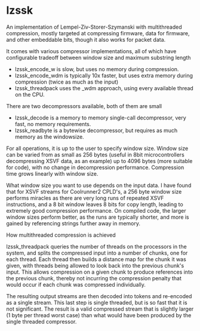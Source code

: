 # lzssk
An implementation of Lempel-Ziv-Storer-Szymanski with multithreaded compression,
mostly targeted at compressing firmware, data for firmware, and other embeddable bits,
though it also works for packet data.

It comes with various compressor implementations, all of which have configurable tradeoff
between window size and maximum substring length

- lzssk_encode_w is slow, but uses no memory during compression.
- lzssk_encode_wdm is typically 10x faster, but uses extra memory during compression (twice as much as the input)
- lzssk_threadpack uses the _wdm approach, using every available thread on the CPU.

There are two decompressors available, both of them are small

- lzssk_decode is a memory to memory single-call decompressor, very fast, no memory requirements.
- lzssk_readbyte is a bytewise decompressor, but requires as much memory as the windowsize.

For all operations, it is up to the user to specify window size. Window size can be varied
from as small as 256 bytes (useful in 8bit microcontrollers decompressing XSVF data, as an
example) up to 4096 bytes (more suitable for code), with no change in decompression performance.
Compression time grows linearly with window size.

What window size you want to use depends on the input data. I have found that for XSVF streams
for Coolrunner2 CPLD's, a 256 byte window size performs miracles as there are very long runs of
repeated XSVF instructions, and a 8 bit window leaves 8 bits for copy length, leading to
extremely good compression performance. On compiled code, the larger window sizes perform better,
as the runs are typically shorter, and more is gained by referencing strings further away in
memory.


How multithreaded compression is achieved

lzssk_threadpack queries the number of threads on the processors in the system, and splits
the compressed input into a number of chunks, one for each thread.
Each thread then builds a distance map for the chunk it was given, with threads being
allowed to look back into the previous chunk's input. This allows compression on a given
chunk to produce references into the previous chunk, thereby not incurring the compression
penalty that would occur if each chunk was compressed individually.

The resulting output streams are then decoded into tokens and re-encoded as a single stream.
This last step is single threaded, but is so fast that it is not significant.
The result is a valid compressed stream that is slightly larger (1 byte per thread worst case)
than what would have been produced by the single threaded compressor.
